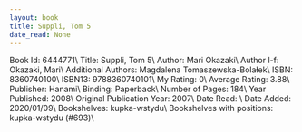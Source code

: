```yaml
---
layout: book
title: Suppli, Tom 5
date_read: None
---
```


Book Id: 6444771\ 
Title: Suppli, Tom 5\ 
Author: Mari Okazaki\ 
Author l-f: Okazaki, Mari\ 
Additional Authors: Magdalena Tomaszewska-Bolałek\ 
ISBN: 8360740100\ 
ISBN13: 9788360740101\ 
My Rating: 0\ 
Average Rating: 3.88\ 
Publisher: Hanami\ 
Binding: Paperback\ 
Number of Pages: 184\ 
Year Published: 2008\ 
Original Publication Year: 2007\ 
Date Read: \ 
Date Added: 2020/01/09\ 
Bookshelves: kupka-wstydu\ 
Bookshelves with positions: kupka-wstydu (#693)\ 

